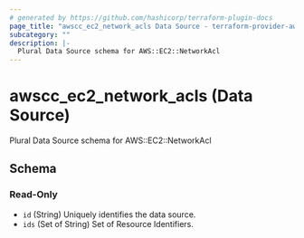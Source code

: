 ```yaml
---
# generated by https://github.com/hashicorp/terraform-plugin-docs
page_title: "awscc_ec2_network_acls Data Source - terraform-provider-awscc"
subcategory: ""
description: |-
  Plural Data Source schema for AWS::EC2::NetworkAcl
---
```


# awscc_ec2_network_acls (Data Source)

Plural Data Source schema for AWS::EC2::NetworkAcl



<!-- schema generated by tfplugindocs -->
## Schema

### Read-Only

- `id` (String) Uniquely identifies the data source.
- `ids` (Set of String) Set of Resource Identifiers.


